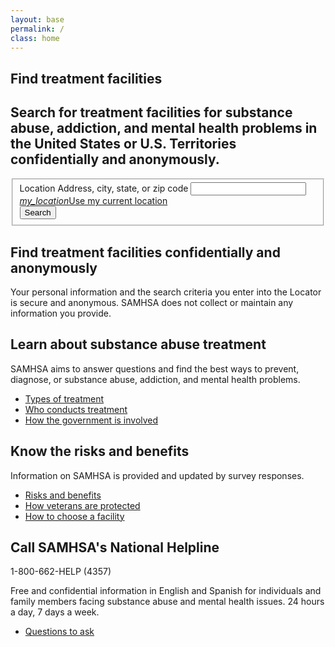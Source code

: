 ```yaml
---
layout: base
permalink: /
class: home
---
```


<section class="hero">
  <div class="usa-grid">
    <h2>Find treatment facilities</h2>
    <h2 class="hero-heading">Search for treatment facilities for substance abuse, addiction, and mental health problems in the United States or U.S. Territories confidentially and anonymously.</h2>
  </div>
</section>
<section class="usa-section home-main">
  <div class="usa-grid">
    <div class="usa-width-seven-twelfths">
      <form class="form-search-home" action="{{ site.baseurl }}/search-results/">
        <fieldset class="fieldset-search">
<!--           <legend class="search-legend">Find treatment facilities</legend>
 -->          <div class="form-search-home-inner1">
            <div class="usa-input-grid">
              <label for="location">Location</label>
              <span class="usa-form-hint">Address, city, state, or zip code</span>
              <input id="location" name="location" type="text">
              <i class="fa fa-map-marker-alt" aria-hidden="true"></i>
              <a class="form-search-home-location" href="#">
                <i class="material-icons">my_location</i><span>Use my current location</span>
              </a>
            </div>
            <input type="submit" value="Search">
          </div>
        </fieldset>
      </form>
    </div>
    <div class="usa-width-five-twelfths trial-info">
      <h2>Find treatment facilities confidentially and anonymously</h2>
      <p>Your personal information and the search criteria you enter into the Locator is secure and anonymous. SAMHSA does not collect or maintain any information you provide.</p>
    </div>
  </div>
</section>
<!-- {% include advanced-search.html %} -->
<section class="info-callouts usa-section">
  <div class="usa-grid">
    <section class="usa-width-one-third">
<!--       <div class="info-callouts-img">
        {% include svg/search.svg %}
      </div> -->
      <h2>Learn about substance abuse treatment</h2>
      <p>SAMHSA aims to answer questions and find the best ways to prevent, diagnose, or substance abuse, addiction, and mental health problems.</p>
      <ul>
        <li><a href="">Types of treatment</a></li>
        <li><a href="#">Who conducts treatment</a></li>
        <li><a href="#">How the government is involved</a></li>
      </ul>
    </section>
    <section class="usa-width-one-third">
<!--       <div class="info-callouts-img">
        {% include svg/clipboard.svg %}
      </div> -->
      <h2>Know the risks and benefits</h2>
      <p>Information on SAMHSA is provided and updated by survey responses.</p>
      <ul>
        <li><a href="">Risks and benefits</a></li>
        <li><a href="">How veterans are protected</a></li>
        <li><a href="">How to choose a facility</a></li>
      </ul>
    </section>
    <section class="usa-width-one-third">
<!--       <div class="info-callouts-img">
        {% include svg/phone.svg %}
      </div> -->
      <h2>Call SAMHSA's National Helpline</h2>
      <p>1-800-662-HELP (4357)</p>
      <p>Free and confidential information in English and Spanish for individuals and family members facing substance abuse and mental health issues. 24 hours a day, 7 days a week.</p>
      <ul>
        <li><a href="">Questions to ask</a></li>
      </ul>
    </section>
  </div>
</section>
